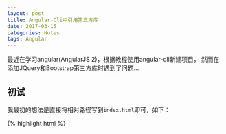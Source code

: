 ```yaml
---
layout: post
title: Angular-Cli中引用第三方库
date: 2017-03-15
categories: Notes
tags: Angular
---
```


最近在学习angular(AngularJS 2)，根据教程使用angular-cli新建项目，
然而在添加JQuery和Bootstrap第三方库时遇到了问题...
  
## 初试

我最初的想法是直接将相对路径写到`index.html`即可，如下：

{% highlight html %}
<link rel="stylesheet" href="../node_modules/bootstrap/dist/css/bootstrap.min.css" />
<script type="text/javascript" src="../node_modules/jquery/dist/jquery.min.js"/>
<script type="text/javascript" src="../node_modules/bootstrap/dist/js/bootstrap.min.js"/>
{% endhighlight %}

然鹅。。。并不好使，浏览器抓包会显示请求
`http://localhost:4200/node_modules/juqery/dist/jquery.min.js`返回404错误，
bootstrap也是相同的问题，这里显然是路径不正确，我的项目目录结构如下：

{% highlight html %}
angular-form/
    |- src/
    |   |- app/
    |   |- index.html
    |   ...
    |- node_modules
    |   |- jquery/
    |   |- bootstrap/
    |   ...
{% endhighlight %}

其中，网站运行时的根目录是`src`目录，
所以获取不到与其处在同一目录的`node_modules`目录下文件也在情理之中...

## 另辟蹊径

经过乱七八糟的查找...发现了可以在`/.angular-cli.json`文件中配置脚本引用，
在其`app.scripts`下配置要添加的脚本，
并在`app.styles`下配置要添加的样式文件:

{% highlight json %}
"app": [
    {
        ...
        "styles": [
            "node_modules/bootstrap/dist/css/bootstrap.min.css"
        ],
        "scripts": [
            "node_modules/bootstrap/dist/css/bootstrap.min.css",
            "node_modules/bootstrap/dist/css/bootstrap.min.css"
        ],
        ...
    }
]
{% endhighlight %}

再次启动网站，却连编译都无法通过...出现如下问题：

{% highlight shell %}
ERROR in multi script-loader!./src/~/jquery/dist/jquery.min.js script-loader!./src/~/bootstrap/dist/js/bootstrap.min.js
Module not found: Error: Can't resolve 'E:\Code\JavaScript\angular2\angular-forms\src\node_modules\jquery\dist\jquery.min.js' in 'E:\Code\JavaScript\angular2\angular-forms'
 @ multi script-loader!./src/~/jquery/dist/jquery.min.js script-loader!./src/~/bootstrap/dist/js/bootstrap.min.js
{% endhighlight %}

可以看出这里去加载js脚本时寻找的是`src/`目录下的`node_modules`目录，
所以加载失败。这意味着`angular-cli.json`文件中配置的路径时**相对于网站根目录**的路径，
接着做如下更改：

{% highlight json %}
"app": [
    {
        ...
        "styles": [
            "../node_modules/bootstrap/dist/css/bootstrap.min.css"
        ],
        "scripts": [
            "../node_modules/bootstrap/dist/css/bootstrap.min.css",
            "../node_modules/bootstrap/dist/css/bootstrap.min.css"
        ],
        ...
    }
]
{% endhighlight %}

再次运行网站，成功加载~~~

## 回看来时路

后来了解到，angular-cli的项目使用webpack来将模块打包，
我们这里配置的`scripts`和`styles`会被打包成`scripts.bundle.js`
和`styles.bundle.js`文件加载到前台页面，而后就阔以正常使用这些第三方库了~~~


> 参考链接:  
>   
> <http://stackoverflow.com/questions/38855891/angular-cli-webpack-how-to-add-or-bundle-external-js-files>  
> <https://www.sitepoint.com/ultimate-angular-cli-reference/>